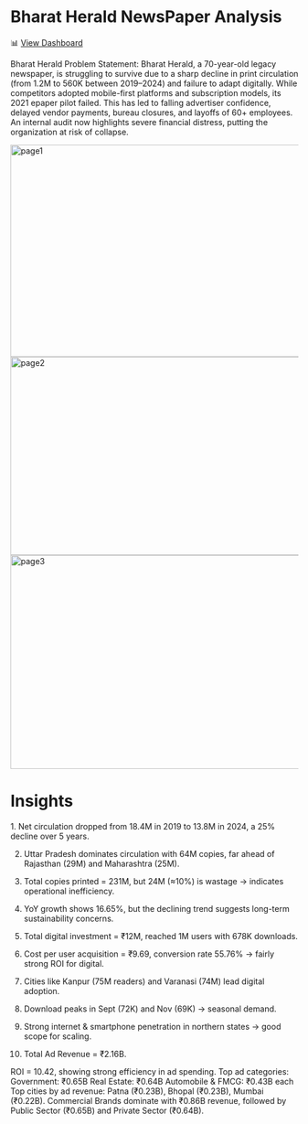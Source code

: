 <h1>Bharat Herald NewsPaper Analysis</h1>

📊 <a href="https://app.powerbi.com/view?r=eyJrIjoiZjZjOWVlZGQtNjg5ZS00ZWQyLThlYzEtZTUxMWU3YmY1MjdmIiwidCI6ImM2ZTU0OWIzLTVmNDUtNDAzMi1hYWU5LWQ0MjQ0ZGM1YjJjNCJ9"> View Dashboard</a>

Bharat Herald Problem Statement:
Bharat Herald, a 70-year-old legacy newspaper, is struggling to
survive due to a sharp decline in print circulation (from 1.2M to 560K
between 2019–2024) and failure to adapt digitally. While competitors
adopted mobile-first platforms and subscription models, its 2021
epaper pilot failed. This has led to falling advertiser confidence,
delayed vendor payments, bureau closures, and layoffs of 60+
employees. An internal audit now highlights severe financial distress,
putting the organization at risk of collapse.

<img width="626" height="371" alt="page1" src="https://github.com/user-attachments/assets/ec9ea080-7c44-47d2-b1d5-319ceb3b1c75" />
<img width="616" height="347" alt="page2" src="https://github.com/user-attachments/assets/85270bce-3566-40f9-aba0-a115cfb91514" />
<img width="624" height="374" alt="page3" src="https://github.com/user-attachments/assets/fca4110e-6fcc-4783-a0af-af79d9e13b43" />

<h1> Insights </h1>
1. Net circulation dropped from 18.4M in 2019 to 13.8M in 2024, a 25% decline over 5 years.

2. Uttar Pradesh dominates circulation with 64M copies, far ahead of Rajasthan (29M) and
Maharashtra (25M).

4. Total copies printed = 231M, but 24M (≈10%) is wastage → indicates operational
inefficiency.
5. YoY growth shows 16.65%, but the declining trend suggests long-term sustainability
concerns.
6. Total digital investment = ₹12M, reached 1M users with 678K downloads.
7. Cost per user acquisition = ₹9.69, conversion rate 55.76% → fairly strong ROI for digital.
8. Cities like Kanpur (75M readers) and Varanasi (74M) lead digital adoption.
9. Download peaks in Sept (72K) and Nov (69K) → seasonal demand.
10. Strong internet & smartphone penetration in northern states → good scope for scaling.
11. Total Ad Revenue = ₹2.16B.

ROI = 10.42, showing strong efficiency in ad spending.
Top ad categories:
Government: ₹0.65B
Real Estate: ₹0.64B
Automobile & FMCG: ₹0.43B each
Top cities by ad revenue: Patna (₹0.23B), Bhopal (₹0.23B), Mumbai (₹0.22B).
Commercial Brands dominate with ₹0.86B revenue, followed by Public Sector (₹0.65B)
and Private Sector (₹0.64B).

